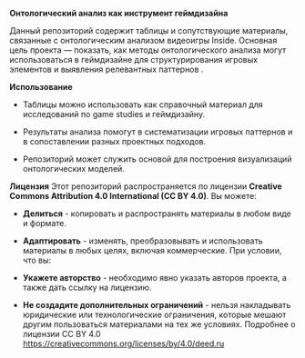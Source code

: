 **Онтологический анализ как инструмент геймдизайна**

Данный репозиторий содержит таблицы и сопутствующие материалы, связанные
с онтологическим анализом видеоигры Inside. Основная цель проекта —
показать, как методы онтологического анализа могут использоваться в
геймдизайне для структурирования игровых элементов и выявления
релевантных паттернов .


**Использование**

-   Таблицы можно использовать как справочный материал для исследований
    по game studies и геймдизайну.

-   Результаты анализа помогут в систематизации игровых паттернов и в
    сопоставлении разных проектных подходов.

-   Репозиторий может служить основой для построения визуализаций
    онтологических моделей.

    
**Лицензия**
    Этот репозиторий распространяется по лицензии **Creative Commons
    Attribution 4.0 International (CC BY 4.0)**.
    Вы можете:

-   **Делиться** - копировать и распространять материалы в любом виде
    и формате.

-   **Адаптировать** - изменять, преобразовывать и использовать
    материалы в любых целях, включая коммерческие.
    При условии, что вы:

-   **Укажете авторство** - необходимо явно указать авторов проекта, а
    также дать ссылку на лицензию.

-   **Не создадите дополнительных ограничений** - нельзя накладывать
    юридические или технологические ограничения, которые мешают другим
    пользоваться материалами на тех же условиях.
    Подробнее о лицензии CC BY 4.0
    https://creativecommons.org/licenses/by/4.0/deed.ru
    
